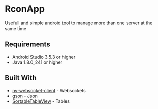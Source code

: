 # RconApp

Usefull and simple android tool to manage more than one server at the same time

## Requirements

* Android Studio 3.5.3 or higher
* Java 1.8.0_241 or higher

## Built With

* [nv-websocket-client](https://github.com/TakahikoKawasaki/nv-websocket-client) - Websockets
* [gson](https://github.com/google/gson) - Json
* [SortableTableView](https://github.com/ISchwarz23/SortableTableView) - Tables
